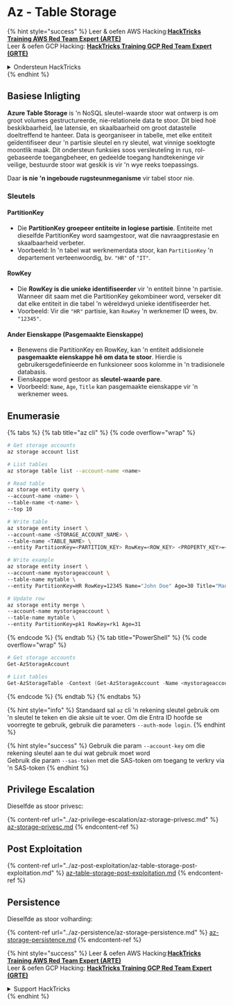 # Az - Table Storage

{% hint style="success" %}
Leer & oefen AWS Hacking:<img src="../../../.gitbook/assets/image (1) (1) (1) (1).png" alt="" data-size="line">[**HackTricks Training AWS Red Team Expert (ARTE)**](https://training.hacktricks.xyz/courses/arte)<img src="../../../.gitbook/assets/image (1) (1) (1) (1).png" alt="" data-size="line">\
Leer & oefen GCP Hacking: <img src="../../../.gitbook/assets/image (2) (1).png" alt="" data-size="line">[**HackTricks Training GCP Red Team Expert (GRTE)**<img src="../../../.gitbook/assets/image (2) (1).png" alt="" data-size="line">](https://training.hacktricks.xyz/courses/grte)

<details>

<summary>Ondersteun HackTricks</summary>

* Kyk na die [**subskripsie planne**](https://github.com/sponsors/carlospolop)!
* **Sluit aan by die** 💬 [**Discord groep**](https://discord.gg/hRep4RUj7f) of die [**telegram groep**](https://t.me/peass) of **volg** ons op **Twitter** 🐦 [**@hacktricks\_live**](https://twitter.com/hacktricks_live)**.**
* **Deel hacking truuks deur PRs in te dien na die** [**HackTricks**](https://github.com/carlospolop/hacktricks) en [**HackTricks Cloud**](https://github.com/carlospolop/hacktricks-cloud) github repos.

</details>
{% endhint %}

## Basiese Inligting

**Azure Table Storage** is 'n NoSQL sleutel-waarde stoor wat ontwerp is om groot volumes gestructureerde, nie-relationele data te stoor. Dit bied hoë beskikbaarheid, lae latensie, en skaalbaarheid om groot datastelle doeltreffend te hanteer. Data is georganiseer in tabelle, met elke entiteit geïdentifiseer deur 'n partisie sleutel en ry sleutel, wat vinnige soektogte moontlik maak. Dit ondersteun funksies soos versleuteling in rus, rol-gebaseerde toegangbeheer, en gedeelde toegang handtekeninge vir veilige, bestuurde stoor wat geskik is vir 'n wye reeks toepassings.

Daar **is nie 'n ingeboude rugsteunmeganisme** vir tabel stoor nie.

### Sleutels

#### **PartitionKey**

* Die **PartitionKey groepeer entiteite in logiese partisie**. Entiteite met dieselfde PartitionKey word saamgestoor, wat die navraagprestasie en skaalbaarheid verbeter.
* Voorbeeld: In 'n tabel wat werknemerdata stoor, kan `PartitionKey` 'n departement verteenwoordig, bv. `"HR"` of `"IT"`.

#### **RowKey**

* Die **RowKey is die unieke identifiseerder** vir 'n entiteit binne 'n partisie. Wanneer dit saam met die PartitionKey gekombineer word, verseker dit dat elke entiteit in die tabel 'n wêreldwyd unieke identifiseerder het.
* Voorbeeld: Vir die `"HR"` partisie, kan `RowKey` 'n werknemer ID wees, bv. `"12345"`.

#### **Ander Eienskappe (Pasgemaakte Eienskappe)**

* Benewens die PartitionKey en RowKey, kan 'n entiteit addisionele **pasgemaakte eienskappe hê om data te stoor**. Hierdie is gebruikersgedefinieerde en funksioneer soos kolomme in 'n tradisionele databasis.
* Eienskappe word gestoor as **sleutel-waarde pare**.
* Voorbeeld: `Name`, `Age`, `Title` kan pasgemaakte eienskappe vir 'n werknemer wees.

## Enumerasie

{% tabs %}
{% tab title="az cli" %}
{% code overflow="wrap" %}
```bash
# Get storage accounts
az storage account list

# List tables
az storage table list --account-name <name>

# Read table
az storage entity query \
--account-name <name> \
--table-name <t-name> \
--top 10

# Write table
az storage entity insert \
--account-name <STORAGE_ACCOUNT_NAME> \
--table-name <TABLE_NAME> \
--entity PartitionKey=<PARTITION_KEY> RowKey=<ROW_KEY> <PROPERTY_KEY>=<PROPERTY_VALUE>

# Write example
az storage entity insert \
--account-name mystorageaccount \
--table-name mytable \
--entity PartitionKey=HR RowKey=12345 Name="John Doe" Age=30 Title="Manager"

# Update row
az storage entity merge \
--account-name mystorageaccount \
--table-name mytable \
--entity PartitionKey=pk1 RowKey=rk1 Age=31
```
{% endcode %}
{% endtab %}
{% tab title="PowerShell" %}
{% code overflow="wrap" %}
```powershell
# Get storage accounts
Get-AzStorageAccount

# List tables
Get-AzStorageTable -Context (Get-AzStorageAccount -Name <mystorageaccount> -ResourceGroupName <ResourceGroupName>).Context
```
{% endcode %}
{% endtab %}
{% endtabs %}

{% hint style="info" %}
Standaard sal `az` cli 'n rekening sleutel gebruik om 'n sleutel te teken en die aksie uit te voer. Om die Entra ID hoofde se voorregte te gebruik, gebruik die parameters `--auth-mode login`.
{% endhint %}

{% hint style="success" %}
Gebruik die param `--account-key` om die rekening sleutel aan te dui wat gebruik moet word\
Gebruik die param `--sas-token` met die SAS-token om toegang te verkry via 'n SAS-token
{% endhint %}

## Privilege Escalation

Dieselfde as stoor privesc:

{% content-ref url="../az-privilege-escalation/az-storage-privesc.md" %}
[az-storage-privesc.md](../az-privilege-escalation/az-storage-privesc.md)
{% endcontent-ref %}

## Post Exploitation

{% content-ref url="../az-post-exploitation/az-table-storage-post-exploitation.md" %}
[az-table-storage-post-exploitation.md](../az-post-exploitation/az-table-storage-post-exploitation.md)
{% endcontent-ref %}

## Persistence

Dieselfde as stoor volharding:

{% content-ref url="../az-persistence/az-storage-persistence.md" %}
[az-storage-persistence.md](../az-persistence/az-storage-persistence.md)
{% endcontent-ref %}

{% hint style="success" %}
Leer & oefen AWS Hacking:<img src="../../../.gitbook/assets/image (1) (1) (1) (1).png" alt="" data-size="line">[**HackTricks Training AWS Red Team Expert (ARTE)**](https://training.hacktricks.xyz/courses/arte)<img src="../../../.gitbook/assets/image (1) (1) (1) (1).png" alt="" data-size="line">\
Leer & oefen GCP Hacking: <img src="../../../.gitbook/assets/image (2) (1).png" alt="" data-size="line">[**HackTricks Training GCP Red Team Expert (GRTE)**<img src="../../../.gitbook/assets/image (2) (1).png" alt="" data-size="line">](https://training.hacktricks.xyz/courses/grte)

<details>

<summary>Support HackTricks</summary>

* Kyk na die [**subskripsie planne**](https://github.com/sponsors/carlospolop)!
* **Sluit aan by die** 💬 [**Discord-groep**](https://discord.gg/hRep4RUj7f) of die [**telegram-groep**](https://t.me/peass) of **volg** ons op **Twitter** 🐦 [**@hacktricks\_live**](https://twitter.com/hacktricks_live)**.**
* **Deel hacking truuks deur PRs in te dien na die** [**HackTricks**](https://github.com/carlospolop/hacktricks) en [**HackTricks Cloud**](https://github.com/carlospolop/hacktricks-cloud) github repos.

</details>
{% endhint %}
